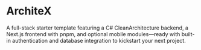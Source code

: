 # ArchiteX
 A full-stack starter template featuring a C# CleanArchitecture backend, a Next.js frontend with pnpm, and optional mobile modules—ready with built-in authentication and database integration to kickstart your next project.
